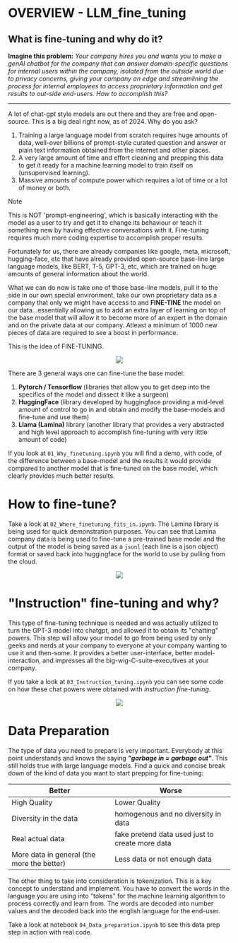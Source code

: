 # OVERVIEW - LLM_fine_tuning
## What is fine-tuning and why do it?
**Imagine this problem:** *Your company hires you and wants you to make a genAI chatbot for the company that can answer domain-specific questions for internal users within the company, isolated from the outside world due to privacy concerns, giving your company an edge and streamlining the process for internal employees to access proprietary information and get results to out-side end-users. How to accomplish this?*

---

A lot of chat-gpt style models are out there and they are free and open-source. This is a big deal right now, as of 2024. Why do you ask?
1. Training a large language model from scratch requires huge amounts of data, well-over billions of prompt-style curated question and answer or plain text information obtained from the internet and other places.
2. A very large amount of time and effort cleaning and prepping this data to get it ready for a machine learning model to train itself on (unsupervised learning).
3. Massive amounts of compute power which requires a lot of time or a lot of money or both.

> [!NOTE]
> This is NOT 'prompt-engineering', which is basically interacting with the model as a user to try and get it to change its behaviour or teach it something new by having effective conversations with it. Fine-tuning requires much more coding expertise to accomplish proper results.

Fortunately for us, there are already companies like google, meta, microsoft, hugging-face, etc that have already provided open-source base-line large language models, like BERT, T-5, GPT-3, etc, which are trained on huge amounts of general information about the world.  

What we can do now is take one of those base-line models, pull it to the side in our own special environment, take our own proprietary data as a company that only we might have access to and **FINE-TINE** the model on our data...essentially allowing us to add an extra layer of learning on top of the base model that will allow it to become more of an expert in the domain and on the private data at our company. Atleast a minimum of 1000 new pieces of data are required to see a boost in performance.

This is the idea of FINE-TUNING. 

<p align="center"><img src="https://github.com/thatwonguy/LLM_fine_tuning/assets/78534460/71634619-b190-49f6-8434-85482e74243d"></p>

There are 3 general ways one can fine-tune the base model:
1. **Pytorch / Tensorflow** (libraries that allow you to get deep into the specifics of the model and dissect it like a surgeon)
2. **HuggingFace** (library developed by huggingface providing a mid-level amount of control to go in and obtain and modify the base-models and fine-tune and use them)
3. **Llama (Lamina)** library (another library that provides a very abstracted and high level approach to accomplish fine-tuning with very little amount of code)

If you look at `01_Why_finetuning.ipynb` you will find a demo, with code, of the difference between a base-model and the results it would provide compared to another model that is fine-tuned on the base model, which clearly provides much better results.

# How to fine-tune?
Take a look at  `02_Where_finetuning_fits_in.ipynb`. The Lamina library is being used for quick demonstration purposes. You can see that Lamina company data is being used to fine-tune a pre-trained base model and the output of the model is being saved as a `jsonl` (each line is a json object) format or saved back into huggingface for the world to use by pulling from the cloud.

<p align = "center"><img src="https://github.com/thatwonguy/LLM_fine_tuning/assets/78534460/fff2a9c2-14ec-4896-85af-dbf8621544d5"></p>

# "Instruction" fine-tuning and why?  
This type of fine-tuning technique is needed and was actually utilized to turn the GPT-3 model into chatgpt, and allowed it to obtain its "chatting" powers. This step will allow your model to go from being used by only geeks and nerds at your company to everyone at your company wanting to use it and then-some. It provides a better user-interface, better model-interaction, and impresses all the big-wig-C-suite-executives at your company. 

If you take a look at `03_Instruction_tuning.ipynb` you can see some code on how these chat powers were obtained with *instruction fine-tuning*.

<p align = "center"><img src="https://github.com/thatwonguy/LLM_fine_tuning/assets/78534460/e61d885b-f185-41cd-8ee9-c559a1c997e8"></p>

# Data Preparation
The type of data you need to prepare is very important. Everybody at this point understands and knows the saying ***"garbage in = garbage out"***. This still holds true with large language models. Find a quick and concise break down of the kind of data you want to start prepping for fine-tuning:

| Better                                           | Worse                                          |
|---------------------|------------------|
| High Quality | Lower Quality |
| Diversity in the data | homogenous and no diversity in data
| Real actual data | fake pretend data used just to create more data
| More data in general (the more the better) | Less data or not enough data

The other thing to take into consideration is tokenization. This is a key concept to understand and implement. You have to convert the words in the language you are using into "tokens" for the machine learning algorithm to process correctly and learn from. The words are decoded into number values and the decoded back into the english language for the end-user.

Take a look at notebook `04_Data_preparation.ipynb` to see this data prep step in action with real code.

